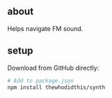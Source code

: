## about

Helps navigate FM sound.

## setup

Download from GitHub directly:

```sh
# Add to package.json
npm install thewhodidthis/synth
```
